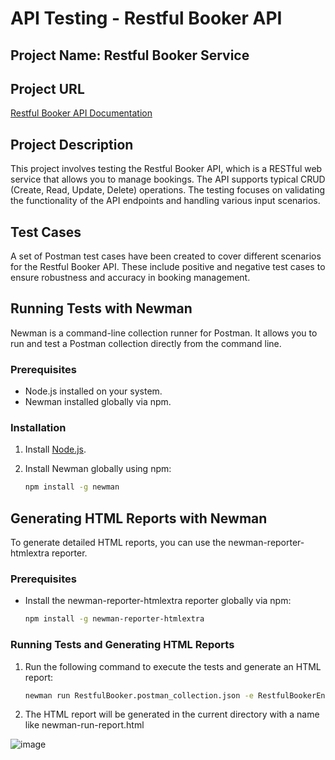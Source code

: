 # API Testing - Restful Booker API

## Project Name: Restful Booker Service

## Project URL
[Restful Booker API Documentation](https://restful-booker.herokuapp.com/apidoc/index.html#)

## Project Description
This project involves testing the Restful Booker API, which is a RESTful web service that allows you to manage bookings. The API supports typical CRUD (Create, Read, Update, Delete) operations. The testing focuses on validating the functionality of the API endpoints and handling various input scenarios.

## Test Cases
A set of Postman test cases have been created to cover different scenarios for the Restful Booker API. These include positive and negative test cases to ensure robustness and accuracy in booking management.

## Running Tests with Newman
Newman is a command-line collection runner for Postman. It allows you to run and test a Postman collection directly from the command line.

### Prerequisites
- Node.js installed on your system.
- Newman installed globally via npm.

### Installation
1. Install [Node.js](https://nodejs.org/).
2. Install Newman globally using npm:
   
   ```sh
   npm install -g newman
   
## Generating HTML Reports with Newman
To generate detailed HTML reports, you can use the newman-reporter-htmlextra reporter.

### Prerequisites
* Install the newman-reporter-htmlextra reporter globally via npm:

   ```sh
   npm install -g newman-reporter-htmlextra

### Running Tests and Generating HTML Reports
1. Run the following command to execute the tests and generate an HTML report:

   ```sh
   newman run RestfulBooker.postman_collection.json -e RestfulBookerEnvironment.postman_environment.json -r htmlextra
2. The HTML report will be generated in the current directory with a name like newman-run-report.html


![image](https://github.com/user-attachments/assets/80e49180-8c5a-45a8-8a3d-966c8c15a174)







